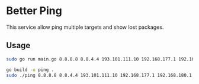 # Better Ping

This service allow ping multiple targets and show lost packages.

## Usage

```bash
sudo go run main.go 8.8.8.8 8.8.4.4 193.101.111.10 192.168.177.1 192.168.180.1 192.168.178.5
```

```bash
go build -o ping .
sudo ./ping 8.8.8.8 8.8.4.4 193.101.111.10 192.168.177.1 192.168.180.1 192.168.178.5
```
